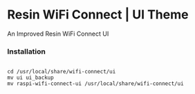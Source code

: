 # Resin WiFi Connect | UI Theme
An Improved Resin WiFi Connect UI

### Installation
```fish

cd /usr/local/share/wifi-connect/ui
mv ui ui_backup
mv raspi-wifi-connect-ui /usr/local/share/wifi-connect/ui

```

